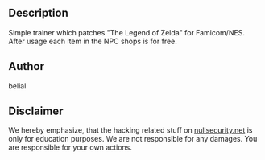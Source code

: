 Description
-----------
Simple trainer which patches "The Legend of Zelda" for Famicom/NES. After usage
each item in the NPC shops is for free.

Author
------
belial

Disclaimer
----------
We hereby emphasize, that the hacking related stuff on
[nullsecurity.net](http://nullsecurity.net) is only for education purposes.
We are not responsible for any damages. You are responsible for your own
actions.
